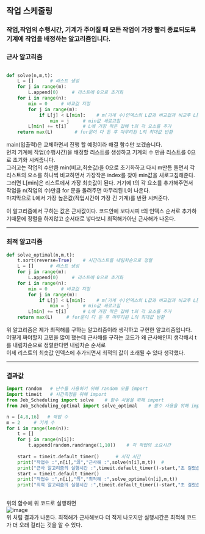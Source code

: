 ## 작업 스케줄링

### 작업,작업의 수행시간, 기계가 주어질 때 모든 작업이 가장 빨리 종료되도록 기계에 작업을 배정하는 알고리즘입니다.  
### 근사 알고리즘  
```python

def solve(n,m,t):
    L = []      # 리스트 생성
    for j in range(m):
        L.append(0)     # 리스트에 0으로 초기화
    for i in range(n):
        min = 0     # 비교값 지정
        for j in range(m):
            if L[j] < L[min]:    # m(기계 수)인덱스의 L값과 비교값과 비교후 L[j]가 더 작으면
                min = j     # min값 새로고침
        L[min] += t[i]      # L에 가장 작은 값에 t의 각 요소를 추가
    return max(L)        # for문이 다 돈 후 마무리된 L의 최대값 반환

```

main(입출력)은 교체하면서 진행 할 예정이라 해결 함수만 보겠습니다.  
먼저 기계에 작업(수행시간)을 배정할 리스트를 생성하고 기계의 수 만큼 리스트를 0으로 초기화 시켜줍니다.  
그러고는 작업의 수만큼 min(비교,최솟값)을 0으로 초기화하고 다시 m만틈 돌면서
각 리스트의 요소를 하나씩 비교하면서 가장작은 index를 찾아 min값을 새로고침해준다.  
그러면 L[min]은 리스트에서 가장 최솟값이 된다. 거기에 t의 각 요소를 추가해주면서 작업을 n(작업의 수)만큼 for 문을 돌려주면 마무리된 L이 나온다.  
마지막으로 L에서 가장 높은값(작업시간이 가장 긴 기계)를 반환 시켜준다.  

이 알고리즘에서 구하는 값은 근사값이다. 코드안에 보다시피 t의 인덱스 순서로 추가하기때문에 정렬을 하지않고 순서대로 넣다보니 최적해가아닌 근사해가 나온다.  
- - -
### 최적 알고리즘  
``` python 
def solve_optimal(n,m,t):
    t.sort(reverse=True)    # 시간리스트를 내림차순으로 정렬
    L = []      # 리스트 생성
    for j in range(m):
        L.append(0)     # 리스트에 0으로 초기화
    for i in range(n):
        min = 0     # 비교값 지정
        for j in range(m):
            if L[j] < L[min]:    # m(기계 수)인덱스의 L값과 비교값과 비교후 L[j]가 더 작으면
                min = j     # min값 새로고침
        L[min] += t[i]      # L에 가장 작은 값에 t의 각 요소를 추가
    return max(L)     # for문이 다 돈 후 마무리된 L의 최대값 반환
```
위 알고리즘은 제가 최적해를 구하는 알고리즘이라 생각하고 구현한 알고리즘입니다.  
어떻게 짜야할지 고민을 많이 했는데 근사해를 구하는 코드가 왜 근사해인지 생각해서 t를 내림차순으로 정렬한다면 내림차순 순서로  
이제 리스트의 최솟값 인덱스에 추가되면서 최적의 값이 초래될 수 있다 생각했다.  
- - -
### 결과값
``` python
import random   # 난수를 사용하기 위해 random 모듈 import
import timeit   # 시간측정을 위해 import
from Job_Scheduling import solve    # 함수 사용을 위해 import
from Job_Scheduling_optimal import solve_optimal    # 함수 사용을 위해 import

n = [4,8,16]   # 작업 수
m = 2     # 기계 수
for i in range(len(n)):
    t = []
    for j in range(n[i]):
        t.append(random.randrange(1,10))    # 각 작업의 소요시간
        
    start = timeit.default_timer()      # 시작 시간
    print("작업수 :",n[i],"의","근사해 :",solve(n[i],m,t))  #
    print("근사 알고리즘의 실행시간 :",timeit.default_timer()-start,"초 걸렸습니다")    # 현재시간 - 시작시간 = 실행시간
    start = timeit.default_timer()
    print("작업수 :",n[i],"의","최적해 :",solve_optimal(n[i],m,t))
    print("최적 알고리즘의 실행시간 :",timeit.default_timer()-start,"초 걸렸습니다")
    
```
위의 함수에 위 코드로 실행하면  
![image](https://user-images.githubusercontent.com/80373033/118423603-5b06fe00-b700-11eb-8460-556f3420180e.png)  
위 처럼 결과가 나온다. 최적해가 근사해보다 더 적게 나오지만 실행시간은 최적해 코드가 더 오래 걸리는 것을 알 수 있다.
